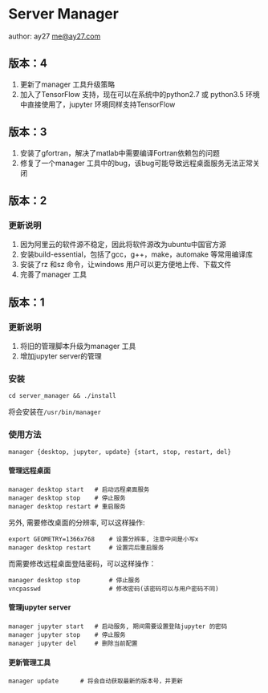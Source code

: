 # Server Manager

author: ay27 <me@ay27.com>

## 版本：4

1. 更新了manager 工具升级策略
2. 加入了TensorFlow 支持，现在可以在系统中的python2.7 或 python3.5 环境中直接使用了，jupyter 环境同样支持TensorFlow

## 版本：3

1. 安装了gfortran，解决了matlab中需要编译Fortran依赖包的问题
2. 修复了一个manager 工具中的bug，该bug可能导致远程桌面服务无法正常关闭

## 版本：2

### 更新说明
1. 因为阿里云的软件源不稳定，因此将软件源改为ubuntu中国官方源
2. 安装build-essential，包括了gcc，g++，make，automake 等常用编译库
3. 安装了rz 和sz 命令，让windows 用户可以更方便地上传、下载文件
4. 完善了manager 工具

## 版本：1

### 更新说明

1. 将旧的管理脚本升级为manager 工具
2. 增加jupyter server的管理

### 安装
```shell
cd server_manager && ./install
```

将会安装在`/usr/bin/manager`

### 使用方法
```shell
manager {desktop, jupyter, update} {start, stop, restart, del}
```

#### 管理远程桌面
```shell
manager desktop start   # 启动远程桌面服务
manager desktop stop    # 停止服务
manager desktop restart # 重启服务
```

另外, 需要修改桌面的分辨率, 可以这样操作:
```shell
export GEOMETRY=1366x768    # 设置分辨率, 注意中间是小写x
manager desktop restart     # 设置完后重启服务
```

而需要修改远程桌面登陆密码，可以这样操作：

```shell
manager desktop stop		# 停止服务
vncpasswd					# 修改密码(该密码可以与用户密码不同)
```

#### 管理jupyter server

```shell
manager jupyter start   # 启动服务, 期间需要设置登陆jupyter 的密码
manager jupyter stop    # 停止服务
manager jupyter del     # 删除当前配置
```

#### 更新管理工具
```shell
manager update		# 将会自动获取最新的版本号，并更新
```
